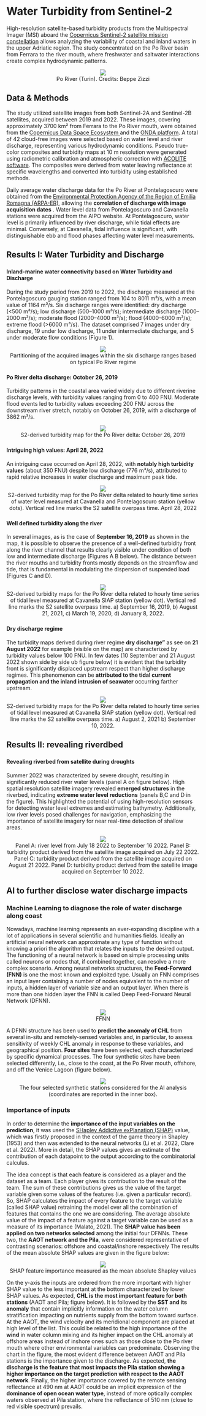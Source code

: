 # Water Turbidity from Sentinel-2
High-resolution satellite-based turbidity products from the Multispectral Imager (MSI) aboard the [Copernicus Sentinel-2 satellite mission constellation](https://www.esa.int/Applications/Observing_the_Earth/Copernicus/Sentinel-2) allows analyzing the variability of coastal and inland waters in the upper Adriatic region. The study concentrated on the Po River basin from Ferrara to the river mouth, where freshwater and saltwater interactions create complex hydrodynamic patterns. 
 
<center>
<img src="https://live.staticflickr.com/49/128576787_e26cfba27f_b.jpg" >
	    <figcaption>
      Po River (Turin). Credits: Beppe Zizzi
    </figcaption>
</center>

## Data & Methods

The study utilized satellite images from both Sentinel-2A and Sentinel-2B satellites, acquired between 2019 and 2022. These images, covering approximately 3700 km² from Ferrara to the Po River mouth, were obtained from the [Copernicus Data Space Ecosystem ](https://dataspace.copernicus.eu/) and the [ONDA platform](https://www.onda-dias.eu/cms/). A total of 42 cloud-free images were selected based on water level and river discharge, representing various hydrodynamic conditions. Pseudo true-color composites and turbidity maps at 10 m resolution were generated using radiometric calibration and atmospheric correction with [ACOLITE software](https://github.com/acolite/acolite). The composites were derived from water leaving reflectance at specific wavelengths and converted into turbidity using established methods. 

Daily average water discharge data for the Po River at Pontelagoscuro were obtained from the [Environmental Protection Agency of the Region of Emilia Romagna (ARPA-ER)](https://www.arpae.it/it), allowing the  **correlation of discharge with image acquisition dates** . Water level data from Pontelagoscuro and Cavanella stations were acquired from the AIPO website. At Pontelagoscuro, water level is primarily influenced by river discharge, while tidal effects are minimal. Conversely, at Cavanella, tidal influence is significant, with distinguishable ebb and flood phases affecting water level measurements.


## Results I: Water Turbidity and Discharge  <!--{ as="eox-map" mode="tour" }-->

### <!--{ layers='[{"type":"Tile","properties":{"id":"Overlay labels"},"source":{"type":"XYZ","urls":["//s2maps-tiles.eu/wmts/1.0.0/overlay_base_bright_3857/default/g/{z}/{y}/{x}.jpg"]}},{"type":"WebGLTile","properties":{"id":"Water turbidity"},"style":{"legend":{"title":"Water discharge","range":["rgba(43, 131, 186, 1)","rgba(171, 221, 164, 1)","rgba(255, 255, 191, 1)","rgba(253,174, 97, 1)","rgba(215, 25, 28, 1)"],"domainProperties":["vmin","vmax"]},"variables":{"vmin":0,"vmax":100},"color":["case",[">",["band",2],0],["interpolate",["linear"],["/",["-",["band",1],["var","vmin"]],["-",["var","vmax"],["var","vmin"]]],0,[43,131,186,1],0.25,[171,221,164,1],0.5,[255,255,191,1],0.75,[253,174,97,1],1,[215,25,28,1]],["color",0,0,0,0]],"jsonform":{"type":"object","title":"Data configuration","properties":{"vminmax":{"title":"Water Turbidity [FNU]","description":"","type":"object","properties":{"vmin":{"type":"number","minimum":0,"maximum":200,"format":"range","default":0},"vmax":{"type":"number","minimum":0,"maximum":200,"format":"range","default":100}},"format":"minmax"}}},"layerId":"water_discharge"},"source":{"type":"GeoTIFF","normalize":false,"sources":[{"url":"https://eox-gtif-public.s3.eu-central-1.amazonaws.com/EOX/S2B_MSI_20220910T101827_T32TQQ_L2W_turbidity_map.tiff"}],"interpolate":false}},{"type":"Tile","properties":{"id":"Terrain light"},"source":{"type":"XYZ","urls":["//s2maps-tiles.eu/wmts/1.0.0/terrain-light_3857/default/g/{z}/{y}/{x}.jpg"]}}]' zoom="11.657417684419967" center=[12.545415335305167,44.97300531424807] animationOptions={duration:500}}-->
#### Inland-marine water connectivity based on Water Turbidity and Discharge
During the study period from 2019 to 2022, the discharge measured at the Pontelagoscuro gauging station ranged from 104 to 8011 m³/s, with a mean value of 1164 m³/s. Six discharge ranges were identified: dry discharge (<500 m³/s); low discharge (500–1000 m³/s); intermediate discharge (1000–2000 m³/s); moderate flood (2000–4000 m³/s); flood (4000–6000 m³/s); extreme flood (>6000 m³/s). The dataset comprised 7 images under dry discharge, 19 under low discharge, 11 under intermediate discharge, and 5 under moderate flow conditions (Figure 1).

<center>
<img src="https://github.com/eurodatacube/eodash-assets/blob/main/stories/water_turbidity_story/water_turbidity_1.png?raw=true" >
	    <figcaption>
      Partitioning of the acquired images within the six discharge ranges based on typical Po River regime
    </figcaption>
</center>



### <!--{ layers='[{"type":"Tile","properties":{"id":"Overlay labels"},"source":{"type":"XYZ","urls":["//s2maps-tiles.eu/wmts/1.0.0/overlay_base_bright_3857/default/g/{z}/{y}/{x}.jpg"]}},{"type":"WebGLTile","properties":{"id":"Water turbidity"},"style":{"legend":{"title":"Water discharge","range":["rgba(43, 131, 186, 1)","rgba(171, 221, 164, 1)","rgba(255, 255, 191, 1)","rgba(253,174, 97, 1)","rgba(215, 25, 28, 1)"],"domainProperties":["vmin","vmax"]},"variables":{"vmin":0,"vmax":100},"color":["case",[">",["band",2],0],["interpolate",["linear"],["/",["-",["band",1],["var","vmin"]],["-",["var","vmax"],["var","vmin"]]],0,[43,131,186,1],0.25,[171,221,164,1],0.5,[255,255,191,1],0.75,[253,174,97,1],1,[215,25,28,1]],["color",0,0,0,0]],"jsonform":{"type":"object","title":"Data configuration","properties":{"vminmax":{"title":"Water Turbidity [FNU]","description":"","type":"object","properties":{"vmin":{"type":"number","minimum":0,"maximum":200,"format":"range","default":0},"vmax":{"type":"number","minimum":0,"maximum":200,"format":"range","default":100}},"format":"minmax"}}},"layerId":"water_discharge"},"source":{"type":"GeoTIFF","normalize":false,"sources":[{"url":"https://eox-gtif-public.s3.eu-central-1.amazonaws.com/EOX/S2B_MSI_20191026T101826_T32TQQ_L2W_turbidity_map.tiff"}],"interpolate":false}},{"type":"Tile","properties":{"id":"Terrain light"},"source":{"type":"XYZ","urls":["//s2maps-tiles.eu/wmts/1.0.0/terrain-light_3857/default/g/{z}/{y}/{x}.jpg"]}}]' zoom="11.057417684419967" center=[12.445415335305167,44.97300531424807] animationOptions={duration:500}}-->
#### Po River delta discharge: October 26, 2019
Turbidity patterns in the coastal area varied widely due to different riverine discharge levels, with turbidity values ranging from 0 to 400 FNU. Moderate flood events led to turbidity values exceeding 200 FNU across the downstream river stretch, notably on October 26, 2019, with a discharge of 3862 m³/s.

<center>
<img src="https://github.com/eurodatacube/eodash-assets/blob/main/stories/water_turbidity_story/water_turbidity_2.png?raw=true" >
	    <figcaption>
      S2-derived turbidity map for the Po River delta: October 26, 2019
    </figcaption>
</center>



### <!--{ layers='[{"type":"Tile","properties":{"id":"Overlay labels"},"source":{"type":"XYZ","urls":["//s2maps-tiles.eu/wmts/1.0.0/overlay_base_bright_3857/default/g/{z}/{y}/{x}.jpg"]}},{"type":"WebGLTile","properties":{"id":"Water turbidity"},"style":{"legend":{"title":"Water discharge","range":["rgba(43, 131, 186, 1)","rgba(171, 221, 164, 1)","rgba(255, 255, 191, 1)","rgba(253,174, 97, 1)","rgba(215, 25, 28, 1)"],"domainProperties":["vmin","vmax"]},"variables":{"vmin":0,"vmax":100},"color":["case",[">",["band",2],0],["interpolate",["linear"],["/",["-",["band",1],["var","vmin"]],["-",["var","vmax"],["var","vmin"]]],0,[43,131,186,1],0.25,[171,221,164,1],0.5,[255,255,191,1],0.75,[253,174,97,1],1,[215,25,28,1]],["color",0,0,0,0]],"jsonform":{"type":"object","title":"Data configuration","properties":{"vminmax":{"title":"Water Turbidity [FNU]","description":"","type":"object","properties":{"vmin":{"type":"number","minimum":0,"maximum":200,"format":"range","default":0},"vmax":{"type":"number","minimum":0,"maximum":200,"format":"range","default":100}},"format":"minmax"}}},"layerId":"water_discharge"},"source":{"type":"GeoTIFF","normalize":false,"sources":[{"url":"https://eox-gtif-public.s3.eu-central-1.amazonaws.com/EOX/S2A_MSI_20220428T101830_T32TQQ_L2W_turbidity_map.tiff"}],"interpolate":false}},{"type":"Tile","properties":{"id":"Terrain light"},"source":{"type":"XYZ","urls":["//s2maps-tiles.eu/wmts/1.0.0/terrain-light_3857/default/g/{z}/{y}/{x}.jpg"]}}]' zoom="12.453695524785632" center=[12.149095646390808,45.01090734150043] animationOptions={duration:500}}-->
#### Intriguing high values: April 28, 2022
An intriguing case occurred on April 28, 2022, with  **notably high turbidity values** (about 350 FNU) despite low discharge (776 m³/s), attributed to rapid relative increases in water discharge and maximum peak tide. 

<center>
<img src=" https://github.com/eurodatacube/eodash-assets/blob/main/stories/water_turbidity_story/water_turbidity_3.png?raw=true" >
	    <figcaption>
      S2-derived turbidity map for the Po River delta related to hourly time series of water level measured at Cavanella and Pontelagoscuro station (yellow dots). Vertical red line marks the S2 satellite overpass time.  April 28, 2022
    </figcaption>
</center>



### <!--{ layers='[{"type":"Tile","properties":{"id":"Overlay labels"},"source":{"type":"XYZ","urls":["//s2maps-tiles.eu/wmts/1.0.0/overlay_base_bright_3857/default/g/{z}/{y}/{x}.jpg"]}},{"type":"WebGLTile","properties":{"id":"Water turbidity"},"style":{"legend":{"title":"Water discharge","range":["rgba(43, 131, 186, 1)","rgba(171, 221, 164, 1)","rgba(255, 255, 191, 1)","rgba(253,174, 97, 1)","rgba(215, 25, 28, 1)"],"domainProperties":["vmin","vmax"]},"variables":{"vmin":0,"vmax":100},"color":["case",[">",["band",2],0],["interpolate",["linear"],["/",["-",["band",1],["var","vmin"]],["-",["var","vmax"],["var","vmin"]]],0,[43,131,186,1],0.25,[171,221,164,1],0.5,[255,255,191,1],0.75,[253,174,97,1],1,[215,25,28,1]],["color",0,0,0,0]],"jsonform":{"type":"object","title":"Data configuration","properties":{"vminmax":{"title":"Water Turbidity [FNU]","description":"","type":"object","properties":{"vmin":{"type":"number","minimum":0,"maximum":200,"format":"range","default":0},"vmax":{"type":"number","minimum":0,"maximum":200,"format":"range","default":100}},"format":"minmax"}}},"layerId":"water_discharge"},"source":{"type":"GeoTIFF","normalize":false,"sources":[{"url":"https://eox-gtif-public.s3.eu-central-1.amazonaws.com/EOX/S2B_MSI_20190916T101824_T32TQQ_L2W_turbidity_map.tiff"}],"interpolate":false}},{"type":"Tile","properties":{"id":"Terrain light"},"source":{"type":"XYZ","urls":["//s2maps-tiles.eu/wmts/1.0.0/terrain-light_3857/default/g/{z}/{y}/{x}.jpg"]}}]' zoom="11.100828709765471" center=[12.209424653582563,45.03339674914281] animationOptions={duration:500}}-->
#### Well defined turbidity along the river
In several images, as is the case of **September 16, 2019** as shown in the map, it is possible to observe the presence of a well-defined turbidity front along the river channel that results clearly visible under condition of both low and intermediate discharge (Figures A B below). The distance between the river mouths and turbidity fronts mostly depends on the streamflow and tide, that is fundamental in modulating the dispersion of suspended load (Figures C and D).

<center>
<img src="https://github.com/eurodatacube/eodash-assets/blob/main/stories/water_turbidity_story/water_turbidity_4.png?raw=true" >
	    <figcaption>
      S2-derived turbidity maps for the Po River delta related to hourly time series of tidal level measured at Cavanella SIAP station (yellow dot). Vertical red line marks the S2 satellite overpass time. a) September 16, 2019, b) August 21, 2021, c) March 19, 2020, d) January 8, 2022.  
    </figcaption>
</center>

### <!--{ layers='[{"type":"Tile","properties":{"id":"Overlay labels"},"source":{"type":"XYZ","urls":["//s2maps-tiles.eu/wmts/1.0.0/overlay_base_bright_3857/default/g/{z}/{y}/{x}.jpg"]}},{"type":"WebGLTile","properties":{"id":"Water turbidity"},"style":{"legend":{"title":"Water discharge","range":["rgba(43, 131, 186, 1)","rgba(171, 221, 164, 1)","rgba(255, 255, 191, 1)","rgba(253,174, 97, 1)","rgba(215, 25, 28, 1)"],"domainProperties":["vmin","vmax"]},"variables":{"vmin":0,"vmax":100},"color":["case",[">",["band",2],0],["interpolate",["linear"],["/",["-",["band",1],["var","vmin"]],["-",["var","vmax"],["var","vmin"]]],0,[43,131,186,1],0.25,[171,221,164,1],0.5,[255,255,191,1],0.75,[253,174,97,1],1,[215,25,28,1]],["color",0,0,0,0]],"jsonform":{"type":"object","title":"Data configuration","properties":{"vminmax":{"title":"Water Turbidity [FNU]","description":"","type":"object","properties":{"vmin":{"type":"number","minimum":0,"maximum":200,"format":"range","default":0},"vmax":{"type":"number","minimum":0,"maximum":200,"format":"range","default":100}},"format":"minmax"}}},"layerId":"water_discharge"},"source":{"type":"GeoTIFF","normalize":false,"sources":[{"url":"https://eox-gtif-public.s3.eu-central-1.amazonaws.com/EOX/S2B_MSI_20220821T101826_T32TQQ_L2W_turbidity_map.tiff"}],"interpolate":false}},{"type":"Tile","properties":{"id":"Terrain light"},"source":{"type":"XYZ","urls":["//s2maps-tiles.eu/wmts/1.0.0/terrain-light_3857/default/g/{z}/{y}/{x}.jpg"]}}]' zoom="10.10082870976547" center=[12.091195458254502,45.07832392216585] animationOptions={duration:500}}-->
#### Dry discharge regime
The turbidity maps derived during river regime  **dry discharge”** as see on **21 August 2022** for example (visible on the map) are characterized by turbidity values below 100 FNU. In few dates (10 September and 21 August 2022 shown side by side ub figure below) it is evident that the turbidity front is significantly displaced upstream respect than higher discharge regimes. This phenomenon can be **attributed to the tidal current propagation and the inland intrusion of seawater** occurring farther upstream.
<center>
<img src="https://github.com/eurodatacube/eodash-assets/blob/main/stories/water_turbidity_story/water_turbidity_5.png?raw=true" >
	    <figcaption>
     S2-derived turbidity maps for the Po River delta related to hourly time series of tidal level measured at Cavanella SIAP station (yellow dot). Vertical red line marks the S2 satellite overpass time. a) August 2, 2021 b) September 10, 2022. 
    </figcaption>
</center>

##  Results II: revealing riverdbed  <!--{ as="eox-map" mode="tour" }-->
### <!--{ layers='[{"type":"Tile","properties":{"id":"Overlay labels"},"source":{"type":"XYZ","urls":["//s2maps-tiles.eu/wmts/1.0.0/overlay_base_bright_3857/default/g/{z}/{y}/{x}.jpg"]}},{"type":"WebGLTile","properties":{"id":"Water turbidity"},"style":{"legend":{"title":"Water discharge","range":["rgba(43, 131, 186, 1)","rgba(171, 221, 164, 1)","rgba(255, 255, 191, 1)","rgba(253,174, 97, 1)","rgba(215, 25, 28, 1)"],"domainProperties":["vmin","vmax"]},"variables":{"vmin":0,"vmax":126.39},"color":["case",[">",["band",2],0],["interpolate",["linear"],["/",["-",["band",1],["var","vmin"]],["-",["var","vmax"],["var","vmin"]]],0,[43,131,186,1],0.25,[171,221,164,1],0.5,[255,255,191,1],0.75,[253,174,97,1],1,[215,25,28,1]],["color",0,0,0,0]],"jsonform":{"type":"object","title":"Data configuration","properties":{"vminmax":{"title":"Water Turbidity [FNU]","description":"","type":"object","properties":{"vmin":{"type":"number","minimum":0,"maximum":200,"format":"range","default":0},"vmax":{"type":"number","minimum":0,"maximum":200,"format":"range","default":100}},"format":"minmax"}}},"layerId":"water_discharge"},"source":{"type":"GeoTIFF","normalize":false,"sources":[{"url":"https://eox-gtif-public.s3.eu-central-1.amazonaws.com/EOX/S2B_MSI_20220821T101826_T32TQQ_L2W_turbidity_map.tiff"}],"interpolate":false}},{"type":"Tile","properties":{"id":"EOxCloudless 2021"},"source":{"type":"XYZ","urls":["//s2maps-tiles.eu/wmts/1.0.0/s2cloudless-2021_3857/default/g/{z}/{y}/{x}.jpg"]}}]' zoom="13.262852110237741" center=[11.629098350548825,44.89970026917976] animationOptions={duration:500}}-->
####  Revealing riverbed from satellite during droughts
Summer 2022 was characterized by severe drought, resulting in significantly reduced river water levels (panel A on figure below). High spatial resolution satellite imagery revealed **emerged structures** in the riverbed, indicating **extreme water level reductions** (panels B,C and D in the figure). This highlighted the potential of using high-resolution sensors for detecting water level extremes and estimating bathymetry. Additionally, low river levels posed challenges for navigation, emphasizing the importance of satellite imagery for near real-time detection of shallow areas.

<center>
<img src="https://github.com/eurodatacube/eodash-assets/blob/main/stories/water_turbidity_story/water_turbidity_6.png?raw=true" >
	    <figcaption>
       Panel A: river level from July 18 2022 to September 16 2022. Panel B: turbidity product derived from the satellite image acquired on July 22 2022. Panel C: turbidity product derived from the satellite image acquired on August 21 2022. Panel D: turbidity product derived from the satellite image acquired on September 10 2022.
    </figcaption>
</center>




## AI to further disclose water discharge impacts
### Machine Learning to diagnose the role of water discharge along coast 
Nowadays, machine learning represents an ever-expanding discipline with a lot of applications in several scientific and humanities fields. Ideally an artificial neural network can approximate any type of function without knowing a priori the algorithm that relates the inputs to the desired output. The functioning of a neural network is based on simple processing units called neurons or nodes that, if combined together, can resolve a more complex scenario.
Among neural networks structures, the **Feed-Forward (FNN)** is one the most known and exploited type. Usually an FNN comprises an input layer containing a number of nodes equivalent to the number of inputs, a hidden layer of variable size and an output layer. When there is more than one hidden layer the FNN is called Deep Feed-Forward Neural Network (DFNN).

<center>
<img src="https://external-content.duckduckgo.com/iu/?u=https%3A%2F%2Fi.imgur.com%2F4wn5J16.png&f=1&nofb=1&ipt=423c629f11ca287f8186bb4afc2cff3b509a51489641ef682dc8d2508bc8a5e9&ipo=images" >
	    <figcaption>
       FFNN
    </figcaption>
</center>

A DFNN structure has been used to **predict the anomaly of CHL** from several in-situ and remotely-sensed variables and, in particular, to assess sensitivity of weekly CHL anomaly in response to these variables, and geographical position. **Four sites** have been selected, each characterized by specific dynamical processes. The four synthetic sites have been selected differently, i.e., close to the coast, at the Po River mouth, offshore, and off the Venice Lagoon (figure below).

<center>
<img src="https://github.com/eurodatacube/eodash-assets/blob/main/stories/water_turbidity_story/water_turbidity_7.png?raw=true" >
	    <figcaption>
      The four selected synthetic stations considered for the AI analysis (coordinates are reported in the inner box).
    </figcaption>
</center>

### Importance of inputs

In order to determine the **importance of the input variables on the prediction**, it was used the [SHapley Addictive exPlanation (SHAP)](https://www.sciencedirect.com/topics/computer-science/shapley-additive-explanation) value, which was firstly proposed in the context of the game theory in Shapley (1953) and then was extended to the neural networks (Li et al. 2022, Clare et al. 2022). More in detail, the SHAP values gives an estimate of the contribution of each datapoint to the output according to the combinatorial calculus.

The idea concept is that each feature is considered as a player and the dataset as a team. Each player gives its contribution to the result of the team. The sum of these contributions gives us the value of the target variable given some values of the features (i.e. given a particular record). So, SHAP calculates the impact of every feature to the target variable (called SHAP value) retraining the model over all the combination of features that contains the one we are considering. The average absolute value of the impact of a feature against a target variable can be used as a measure of its importance (Malato, 2021). The **SHAP value has been applied on two networks selected** among the initial four DFNNs. These two, the **AAOT network and the Pila**, were considered representative of contrasting scenarios: offshore and coastal/inshore respectively
The results of the mean absolute SHAP values are given in the figure below:

<center>
<img src="https://github.com/eurodatacube/eodash-assets/blob/main/stories/water_turbidity_story/water_turbidity_8.png?raw=true" >
	    <figcaption>
      SHAP feature importance measured as the mean absolute Shapley values
    </figcaption>
</center>

On the y-axis the inputs are ordered from the more important with higher SHAP value to the less important at the bottom characterized by lower SHAP values. As expected, **CHL is the most important feature for both stations** (AAOT and Pila; figure below). It is followed by the **SST and its anomaly** that contain implicitly information on the water column stratification impacting on nutrients supply from the bottom toward surface. At the AAOT, the wind velocity and its meridional component are placed at high level of the list. This could be related to the high importance of the **wind** in water column mixing and its higher impact on the CHL anomaly at offshore areas instead of inshore ones such as those close to the Po river mouth where other environmental variables can predominate. Observing the chart in the figure, the most evident difference between AAOT and Pila stations is the importance given to the discharge. As expected, **the discharge is the feature that most impacts the Pila station showing a higher importance on the target prediction with respect to the AAOT network**. Finally, the higher importance covered by the remote sensing reflectance at 490 nm at AAOT could be an implicit expression of the **dominance of open ocean water type**, instead of more optically complex waters observed at Pila station, where the reflectance of 510 nm (close to red visible spectrum) prevails.


